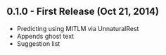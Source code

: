 ## 0.1.0 - First Release (Oct 21, 2014)
* Predicting using MITLM via UnnaturalRest
* Appends ghost text
* Suggestion list
